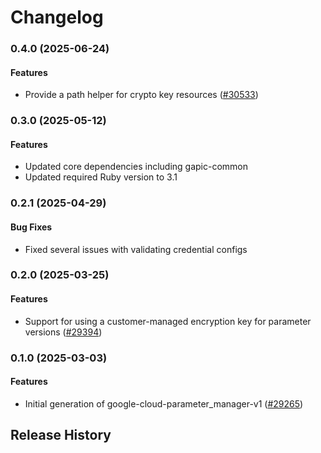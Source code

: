 # Changelog

### 0.4.0 (2025-06-24)

#### Features

* Provide a path helper for crypto key resources ([#30533](https://github.com/googleapis/google-cloud-ruby/issues/30533)) 

### 0.3.0 (2025-05-12)

#### Features

* Updated core dependencies including gapic-common 
* Updated required Ruby version to 3.1 

### 0.2.1 (2025-04-29)

#### Bug Fixes

* Fixed several issues with validating credential configs 

### 0.2.0 (2025-03-25)

#### Features

* Support for using a customer-managed encryption key for parameter versions ([#29394](https://github.com/googleapis/google-cloud-ruby/issues/29394)) 

### 0.1.0 (2025-03-03)

#### Features

* Initial generation of google-cloud-parameter_manager-v1 ([#29265](https://github.com/googleapis/google-cloud-ruby/issues/29265)) 

## Release History
